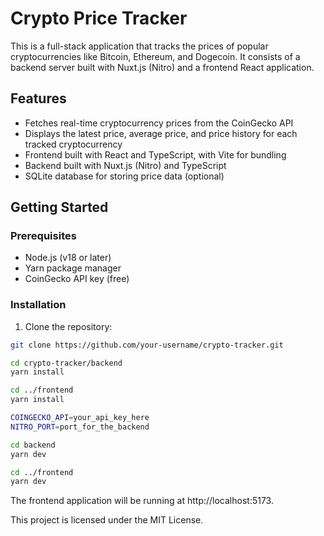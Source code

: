 # Crypto Price Tracker

This is a full-stack application that tracks the prices of popular cryptocurrencies like Bitcoin, Ethereum, and Dogecoin. It consists of a backend server built with Nuxt.js (Nitro) and a frontend React application.

## Features

- Fetches real-time cryptocurrency prices from the CoinGecko API
- Displays the latest price, average price, and price history for each tracked cryptocurrency
- Frontend built with React and TypeScript, with Vite for bundling
- Backend built with Nuxt.js (Nitro) and TypeScript
- SQLite database for storing price data (optional)

## Getting Started

### Prerequisites

- Node.js (v18 or later)
- Yarn package manager
- CoinGecko API key (free)

### Installation

1. Clone the repository:

```bash
git clone https://github.com/your-username/crypto-tracker.git

cd crypto-tracker/backend
yarn install

cd ../frontend
yarn install

COINGECKO_API=your_api_key_here
NITRO_PORT=port_for_the_backend

cd backend
yarn dev

cd ../frontend
yarn dev
```

The frontend application will be running at http://localhost:5173.

This project is licensed under the MIT License.

